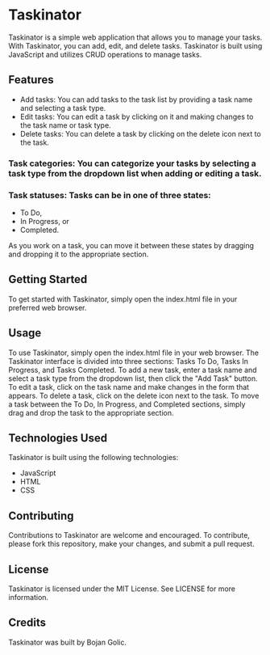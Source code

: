 # Taskinator
Taskinator is a simple web application that allows you to manage your tasks. With Taskinator, you can add, edit, and delete tasks. Taskinator is built using JavaScript and utilizes CRUD operations to manage tasks.

## Features
- Add tasks: You can add tasks to the task list by providing a task name and selecting a task type.
- Edit tasks: You can edit a task by clicking on it and making changes to the task name or task type.
- Delete tasks: You can delete a task by clicking on the delete icon next to the task.

### Task categories: You can categorize your tasks by selecting a task type from the dropdown list when adding or editing a task.

### Task statuses: Tasks can be in one of three states: 
- To Do, 
- In Progress, or 
- Completed. 

As you work on a task, you can move it between these states by dragging and dropping it to the appropriate section.

## Getting Started
To get started with Taskinator, simply open the index.html file in your preferred web browser.

## Usage
To use Taskinator, simply open the index.html file in your web browser. The Taskinator interface is divided into three sections: Tasks To Do, Tasks In Progress, and Tasks Completed. To add a new task, enter a task name and select a task type from the dropdown list, then click the "Add Task" button. To edit a task, click on the task name and make changes in the form that appears. To delete a task, click on the delete icon next to the task. To move a task between the To Do, In Progress, and Completed sections, simply drag and drop the task to the appropriate section.

## Technologies Used
Taskinator is built using the following technologies:

- JavaScript
- HTML
- CSS

## Contributing
Contributions to Taskinator are welcome and encouraged. To contribute, please fork this repository, make your changes, and submit a pull request.

## License
Taskinator is licensed under the MIT License. See LICENSE for more information.

## Credits
Taskinator was built by Bojan Golic.
